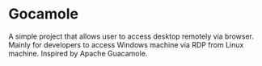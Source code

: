 # Gocamole
A simple project that allows user to access desktop remotely via browser. Mainly for developers to access Windows machine via RDP from Linux machine. Inspired by Apache Guacamole.
